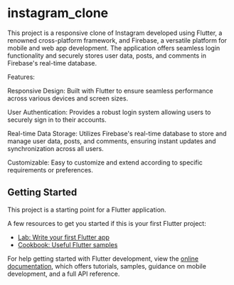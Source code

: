 # instagram_clone
This project is a responsive clone of Instagram developed using Flutter, a renowned cross-platform framework, and Firebase, a versatile platform for mobile and web app development. The application offers seamless login functionality and securely stores user data, posts, and comments in Firebase's real-time database.

Features:

Responsive Design: Built with Flutter to ensure seamless performance across various devices and screen sizes.

User Authentication: Provides a robust login system allowing users to securely sign in to their accounts.

Real-time Data Storage: Utilizes Firebase's real-time database to store and manage user data, posts, and comments, ensuring instant updates and synchronization across all users.

Customizable: Easy to customize and extend according to specific requirements or preferences.

## Getting Started

This project is a starting point for a Flutter application.

A few resources to get you started if this is your first Flutter project:

- [Lab: Write your first Flutter app](https://docs.flutter.dev/get-started/codelab)
- [Cookbook: Useful Flutter samples](https://docs.flutter.dev/cookbook)

For help getting started with Flutter development, view the
[online documentation](https://docs.flutter.dev/), which offers tutorials,
samples, guidance on mobile development, and a full API reference.
